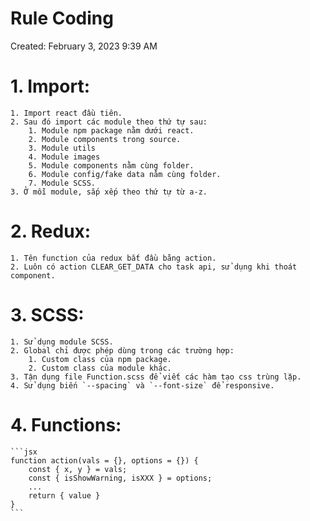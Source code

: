 # Rule Coding

Created: February 3, 2023 9:39 AM

# 1. Import:
    1. Import react đầu tiên.
    2. Sau đó import các module theo thứ tự sau:
        1. Module npm package nằm dưới react.
        2. Module components trong source.
        3. Module utils
        4. Module images
        5. Module components nằm cùng folder.
        6. Module config/fake data nằm cùng folder.
        7. Module SCSS.
    3. Ở mỗi module, sắp xếp theo thứ tự từ a-z.

# 2. Redux:
    1. Tên function của redux bắt đầu bằng action.
    2. Luôn có action CLEAR_GET_DATA cho task api, sử dụng khi thoát component.

# 3. SCSS:
    1. Sử dụng module SCSS.
    2. Global chỉ được phép dùng trong các trường hợp:
        1. Custom class của npm package.
        2. Custom class của module khác.
    3. Tận dụng file Function.scss để viết các hàm tạo css trùng lặp.
    4. Sử dụng biến `--spacing` và `--font-size` để responsive.

# 4. Functions:
    
    ```jsx
    function action(vals = {}, options = {}) {
    	const { x, y } = vals;
    	const { isShowWarning, isXXX } = options;
    	...
    	return { value }
    }
    ```
